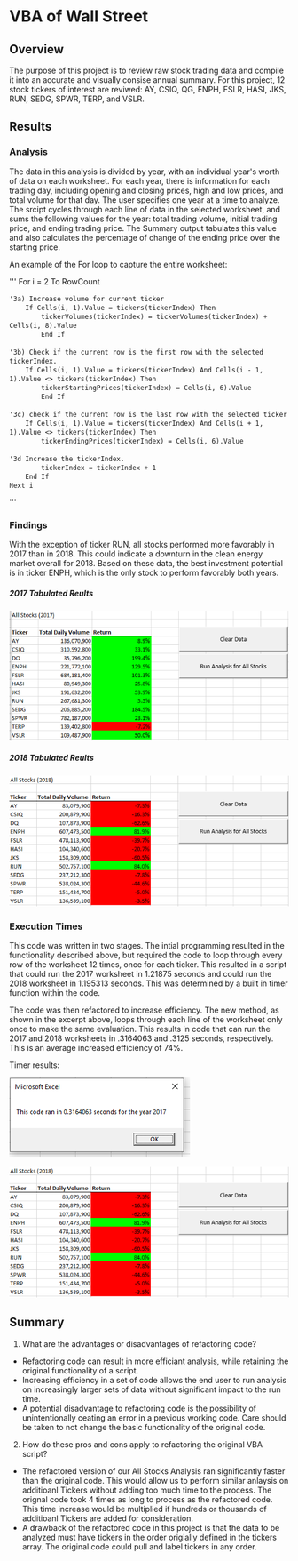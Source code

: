 # VBA of Wall Street

## Overview

The purpose of this project is to review raw stock trading data and compile it into an accurate and visually consise annual summary. For this project, 12 stock tickers of interest are reviwed: AY, CSIQ, QG, ENPH, FSLR, HASI, JKS, RUN, SEDG, SPWR, TERP, and VSLR.

## Results

### Analysis

The data in this analysis is divided by year, with an individual year's worth of data on each worksheet. For each year, there is information for each trading day, including opening and closing prices, high and low prices, and total volume for that day. The user specifies one year at a time to analyze. The srcipt cycles through each line of data in the selected worksheet, and sums the following values for the year: total trading volume, initial trading price, and ending trading price. The Summary output tabulates this value and also calculates the percentage of change of the ending price over the starting price.

An example of the For loop to capture the entire worksheet:

'''
For i = 2 To RowCount

    '3a) Increase volume for current ticker
        If Cells(i, 1).Value = tickers(tickerIndex) Then
            tickerVolumes(tickerIndex) = tickerVolumes(tickerIndex) + Cells(i, 8).Value
            End If
        
    '3b) Check if the current row is the first row with the selected tickerIndex.
        If Cells(i, 1).Value = tickers(tickerIndex) And Cells(i - 1, 1).Value <> tickers(tickerIndex) Then
            tickerStartingPrices(tickerIndex) = Cells(i, 6).Value
            End If
            
    '3c) check if the current row is the last row with the selected ticker
        If Cells(i, 1).Value = tickers(tickerIndex) And Cells(i + 1, 1).Value <> tickers(tickerIndex) Then
            tickerEndingPrices(tickerIndex) = Cells(i, 6).Value
            
    '3d Increase the tickerIndex.
            tickerIndex = tickerIndex + 1    
        End If
    Next i
'''

### Findings

With the exception of ticker RUN, all stocks performed more favorably in 2017 than in 2018. This could indicate a downturn in the clean energy market overall for 2018. Based on these data, the best investment potential is in ticker ENPH, which is the only stock to perform favorably both years. 

   ##### 2017 Tabulated Reults
      
![2017_Stock_Results](https://github.com/hkoivisto/stock-analysis/blob/master/Resources/2017_Stock_Results.png)

   ##### 2018 Tabulated Reults
      
![2018_Stock_Results](https://github.com/hkoivisto/stock-analysis/blob/master/Resources/2018_Stock_Results.png)

### Execution Times

This code was written in two stages. The intial programming resulted in the functionality described above, but required the code to loop through every row of the worksheet 12 times, once for each ticker. This resulted in a script that could run the 2017 worksheet in 1.21875 seconds and could run the 2018 worksheet in 1.195313 seconds. This was determined by a built in timer function within the code.

The code was then refactored to increase efficiency. The new method, as shown in the excerpt above, loops through each line of the worksheet only once to make the same evaluation. This results in code that can run the 2017 and 2018 worksheets in .3164063 and .3125 seconds, respectively. This is an average increased efficiency of 74%.

Timer results:

![VBA_Challenge_2017](https://github.com/hkoivisto/stock-analysis/blob/master/Resources/VBA_Challenge_2017.png)

![VBA_Challenge_2018](https://github.com/hkoivisto/stock-analysis/blob/master/Resources/2018_Stock_Results.png)


## Summary

1. What are the advantages or disadvantages of refactoring code?
  - Refactoring code can result in more efficiant analysis, while retaining the original functionality of a script.
  - Increasing efficiency in a set of code allows the end user to run analysis on increasingly larger sets of data without significant impact to the run time.
  - A potential disadvantage to refactoring code is the possibility of unintentionally ceating an error in a previous working code. Care should be taken to not change the basic functionality of the original code.

2. How do these pros and cons apply to refactoring the original VBA script?
  - The refactored version of our All Stocks Analysis ran significantly faster than the original code. This would allow us to perform similar anlaysis on additioanl Tickers without adding too much time to the process. The orignal code took 4 times as long to process as the refactored code. This time increase would be multiplied if hundreds or thousands of additioanl Tickers are added for consideration.
  - A drawback of the refactored code in this project is that the data to be analyzed must have tickers in the order origially defined in the tickers array. The original code could pull and label tickers in any order.
